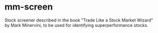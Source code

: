 # mm-screen
Stock screener described in the book "Trade Like a Stock Market Wizard" by Mark Minervini, to be used for identifying superperformance stocks.
